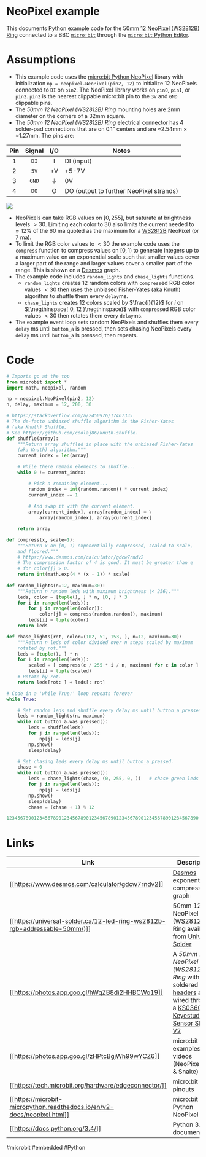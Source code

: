 # NeoPixel example

This documents [Python](https://www.python.org/community/microbit/) example code for the [50mm 12 NeoPixel (WS2812B) Ring](https://universal-solder.ca/12-led-ring-ws2812b-rgb-addressable-50mm/) connected to a BBC [`micro:bit`](https://microbit-micropython.readthedocs.io/en/v2-docs/) through the [`micro:bit` Python Editor](https://microbit.org/get-started/user-guide/python-editor/).

# Assumptions

- This example code uses the [micro:bit Python NeoPixel](https://microbit-micropython.readthedocs.io/en/v2-docs/neopixel.html) library with initialization `np = neopixel.NeoPixel(pin2, 12)` to initialize $12$ NeoPixels connected to `DI` on `pin2`. The NeoPixel library works on `pin0`, `pin1`, or `pin2`. `pin2` is the nearest clippable micro:bit pin to the `3V` and `GND` clippable pins.
- The *50mm 12 NeoPixel (WS2812B) Ring* mounting holes are 2mm diameter on the corners of a 32mm square.
- The *50mm 12 NeoPixel (WS2812B) Ring* electrical connector has 4 solder-pad connections that are on 0.1" centers and are ≈2.54mm × ≈1.27mm. The pins are:

| Pin | Signal | I/O | Notes |
| :---: | :---: | :---: | --- |
| 1 | `DI` | I | DI (input) |
| 2 | `5V` | +V | +5-7V |
| 3 | `GND` | &#x23da; | 0V |
| 4 | `DO` | O | DO (output to further NeoPixel strands) |

![](obsidian/assets/obsidian/Pasted%20image%2020241103202007.png) 

- NeoPixels can take RGB values on $[0, 255]$, but saturate at brightness levels $> 30$. Limiting each color to $30$ also limits the current needed to $\approx 12\%$ of the $60$ ma quoted as the maximum for a [WS2812B](https://universal-solder.ca/downloads/WS2812B.pdf) NeoPixel (or $7$ ma).
- To limit the RGB color values to $< 30$ the example code uses the `compress` function to compress values on $[0, 1)$ to generate integers up to a maximum value on an exponential scale such that smaller values cover a larger part of the range and larger values cover a smaller part of the range. This is shown on a [Desmos](https://www.desmos.com/calculator/gdcw7rndv2) graph.
- The example code includes `random_lights` and `chase_lights` functions. 
	- `random_lights` creates $12$ random colors with `compress`ed RGB color values $< 30$ then uses the unbiased Fisher-Yates  (aka Knuth) algorithm to shuffle them every `delay`ms.
	- `chase_lights` creates $12$ colors scaled by $\frac{i}{12}$ for $i$ on $[\negthinspace[ 0, 12 )\negthinspace)$ with `compress`ed RGB color values $< 30$ then rotates them every `delay`ms.
- The example event loop sets random NeoPixels and shuffles them every `delay` ms until `button_a` is pressed, then sets chasing NeoPixels every `delay` ms until `button_a` is pressed, then repeats.

# Code

```python
# Imports go at the top
from microbit import *
import math, neopixel, random

np = neopixel.NeoPixel(pin2, 12)
n, delay, maximum = 12, 200, 30

# https://stackoverflow.com/a/2450976/17467335
# The de-facto unbiased shuffle algorithm is the Fisher-Yates 
# (aka Knuth) Shuffle. 
# See https://github.com/coolaj86/knuth-shuffle. 
def shuffle(array):
    """Return array shuffled in place with the unbiased Fisher-Yates 
    (aka Knuth) algorithm."""
    current_index = len(array)

    # While there remain elements to shuffle...
    while 0 != current_index:

        # Pick a remaining element...
        random_index = int(random.random() * current_index)
        current_index -= 1
    
        # And swap it with the current element.
        array[current_index], array[random_index] = \
            array[random_index], array[current_index]

    return array

def compress(x, scale=1):
    """Return x on [0, 1) exponentially compressed, scaled to scale, 
    and floored."""
    # https://www.desmos.com/calculator/gdcw7rndv2
    # The compression factor of 4 is good. It must be greater than e 
    # for color[j] > 0.
    return int(math.exp(4 * (x - 1)) * scale)
    
def random_lights(n=12, maximum=30):
    """Return n random leds with maximum brightness (< 256)."""
    leds, color = [tuple(), ] * n, [0, ] * 3
    for i in range(len(leds)):
        for j in range(len(color)):
            color[j] = compress(random.random(), maximum)
        leds[i] = tuple(color)
    return leds

def chase_lights(rot, color=(102, 51, 153, ), n=12, maximum=30):
    """Return n leds of color divided over n steps scaled by maximum 
    rotated by rot."""
    leds = [tuple(), ] * n
    for i in range(len(leds)):
        scaled = [ compress(c / 255 * i / n, maximum) for c in color ]
        leds[i] = tuple(scaled)
    # Rotate by rot.
    return leds[rot: ] + leds[: rot]

# Code in a 'while True:' loop repeats forever
while True:

    # Set random leds and shuffle every delay ms until button_a pressed.
    leds = random_lights(n, maximum)
    while not button_a.was_pressed():
        leds = shuffle(leds)
        for j in range(len(leds)):
            np[j] = leds[j]
        np.show()
        sleep(delay)

    # Set chasing leds every delay ms until button_a pressed.
    chase = 0
    while not button_a.was_pressed():
        leds = chase_lights(chase, (0, 255, 0, ))   # chase green leds
        for j in range(len(leds)):
            np[j] = leds[j]
        np.show()
        sleep(delay)
        chase = (chase + 1) % 12

1234567890123456789012345678901234567890123456789012345678901234567890
```

# Links

| Link | Description |
| --- | --- |
| [[https://www.desmos.com/calculator/gdcw7rndv2]] | [Desmos](https://www.desmos.com/) exponential compression graph |
| [[https://universal-solder.ca/12-led-ring-ws2812b-rgb-addressable-50mm/)]] | 50mm 12 NeoPixel (WS2812B) Ring available from [Universal Solder](https://universal-solder.ca/) |
| [[https://photos.app.goo.gl/hWqZB8di2HHBCWo19]] | A *50mm 12 NeoPixel (WS2812B) Ring* with soldered 0.1" [headers](https://adafruit.com/product/400) and wired through a [KS0360 Keyestudio Sensor Shield V2](https://wiki.keyestudio.com/Ks0360_Keyestudio_Sensor_Shield_V2_for_BBC_micro:bit) |
| [[https://photos.app.goo.gl/zHPtcBgjWh99wYCZ6]] | micro:bit examples videos (NeoPixel Ring &amp; Snake) |
| [[https://tech.microbit.org/hardware/edgeconnector/]] | micro:bit pinouts |
| [[https://microbit-micropython.readthedocs.io/en/v2-docs/neopixel.html]] | micro:bit Python NeoPixel |
| [[https://docs.python.org/3.4/]] | Python 3.4 documentation |

#microbit #embedded #Python

